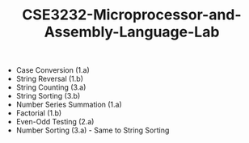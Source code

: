 <h1 align="center">
CSE3232-Microprocessor-and-Assembly-Language-Lab
</h1>

<br/>

* Case Conversion (1.a)
* String Reversal (1.b)
* String Counting (3.a)
* String Sorting (3.b)
* Number Series Summation (1.a)
* Factorial (1.b)
* Even-Odd Testing (2.a)
* Number Sorting (3.a) - Same to String Sorting
